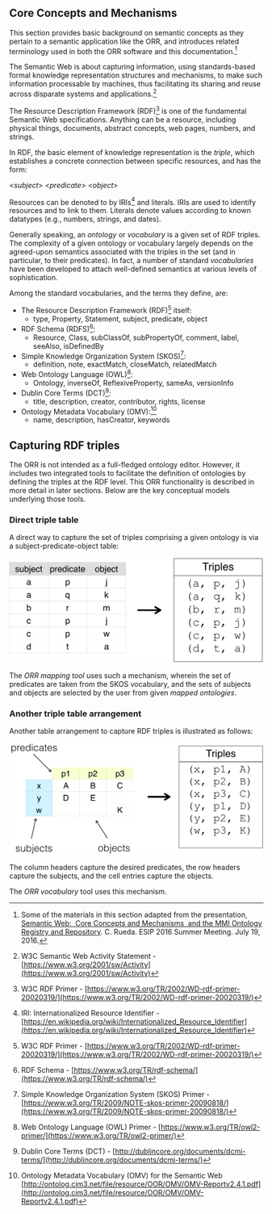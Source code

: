 ## Core Concepts and Mechanisms

This section provides basic background on semantic concepts as they
pertain to a semantic application like the ORR, and
introduces related terminology used in both the ORR software 
and this documentation.[^rueda]
 
The Semantic Web is about capturing information, using standards-based
formal knowledge representation structures and mechanisms, to make such
information processable by machines, thus facilitating its sharing and 
reuse across disparate systems and applications.[^swactivity]

The Resource Description Framework (RDF)[^rdfprimer] is one of the fundamental 
Semantic Web specifications. 
Anything can be a resource, including physical things, documents, 
abstract concepts, web pages, numbers, and strings.

In RDF, the basic element of knowledge representation is the _triple_,
which establishes a concrete connection between specific resources,
and has the form:

&lt;_subject_> &lt;_predicate_> &lt;_object_>

Resources can be denoted to by IRIs[^iri] and literals. 
IRIs are used to identify resources and to link to them.
Literals denote values according to known datatypes (e.g., numbers, 
strings, and dates).

Generally speaking, an _ontology_ or _vocabulary_ is a given set of RDF triples. 
The complexity of a given ontology or vocabulary largely depends on the 
agreed-upon semantics associated with the triples in the set
(and in particular, to their predicates).
In fact, a number of standard _vocabularies_ have been developed to attach
well-defined semantics at various levels of sophistication.

Among the standard vocabularies, and the terms they define, are:
 
- The Resource Description Framework (RDF)[^rdfprimer] itself:
    - type, Property, Statement, subject, predicate, object
- RDF Schema (RDFS)[^rdfs]:
    - Resource, Class, subClassOf, subPropertyOf, comment, label, seeAlso, isDefinedBy
- Simple Knowledge Organization System (SKOS)[^skosprimer]:
    - definition, note, exactMatch, closeMatch, relatedMatch
- Web Ontology Language (OWL)[^owlprimer]:
    - Ontology, inverseOf, ReflexiveProperty, sameAs, versionInfo
- Dublin Core Terms (DCT)[^dct]:
    - title, description, creator, contributor, rights, license
- Ontology Metadata Vocabulary (OMV):[^omv]
    - name, description, hasCreator, keywords



## Capturing RDF triples

The ORR is not intended as a full-fledged ontology editor. 
However, it includes two integrated tools to facilitate the definition
of ontologies by defining the triples at the RDF level. 
This ORR functionality is described in more detail in later sections. 
Below are the key conceptual models underlying those tools.

### Direct triple table

A direct way to capture the set of triples comprising a given ontology
is via a subject-predicate-object table:

![](img/semweb/rdf-triples-m2r.png)

The _ORR mapping tool_ uses such a mechanism, wherein the set of predicates
are taken from the SKOS vocabulary, and the sets of subjects and objects
are selected by the user from given _mapped ontologies_.

### Another triple table arrangement

Another table arrangement to capture RDF triples is illustrated as follows:

![](img/semweb/rdf-triples-v2r.png)

The column headers capture the desired predicates, the row headers capture 
the subjects, and the cell entries capture the objects.

The _ORR vocabulary_ tool uses this mechanism. 


[^rueda]: Some of the materials in this section adapted from the presentation, 
[Semantic Web:  Core Concepts and Mechanisms  and the MMI Ontology Registry and
Repository](https://speakerdeck.com/carueda/semantic-web-core-concepts-and-mechanisms-and-mmi-orr-ontology-registry-and-repository).
  C. Rueda. ESIP 2016 Summer Meeting.
  July 19, 2016.

[^swactivity]: W3C Semantic Web Activity Statement - 
[https://www.w3.org/2001/sw/Activity](https://www.w3.org/2001/sw/Activity)

[^rdfprimer]: W3C RDF Primer - 
[https://www.w3.org/TR/2002/WD-rdf-primer-20020319/](https://www.w3.org/TR/2002/WD-rdf-primer-20020319/)

[^iri]: IRI: Internationalized Resource Identifier - 
[https://en.wikipedia.org/wiki/Internationalized_Resource_Identifier](https://en.wikipedia.org/wiki/Internationalized_Resource_Identifier)

[^rdfs]: RDF Schema -
[https://www.w3.org/TR/rdf-schema/](https://www.w3.org/TR/rdf-schema/)

[^skosprimer]: Simple Knowledge Organization System (SKOS) Primer -
[https://www.w3.org/TR/2009/NOTE-skos-primer-20090818/](https://www.w3.org/TR/2009/NOTE-skos-primer-20090818/)

[^owlprimer]: Web Ontology Language (OWL) Primer - 
[https://www.w3.org/TR/owl2-primer/](https://www.w3.org/TR/owl2-primer/)

[^dct]: Dublin Core Terms (DCT) -
[http://dublincore.org/documents/dcmi-terms/](http://dublincore.org/documents/dcmi-terms/)

[^omv]: Ontology Metadata Vocabulary (OMV) for the Semantic Web 
[http://ontolog.cim3.net/file/resource/OOR/OMV/OMV-Reportv2.4.1.pdf](http://ontolog.cim3.net/file/resource/OOR/OMV/OMV-Reportv2.4.1.pdf)
